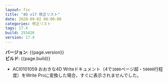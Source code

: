 ```yaml
---
layout: fix
title: "4D v17 修正リスト"
date: 2020-09-02 08:00:00
categories: 修正リスト
tags: 17.4  
build: 255426
version: 17.4
---
```


**バージョン**: {{page.version}}  
**ビルド**: {{page.build}}  

* ACI0101059 おおきな4D Writeドキュメント（4で``1000``ページ超・``50000``行程度）をWrite Proに変換した場合，すぐに表示されませんでした。
